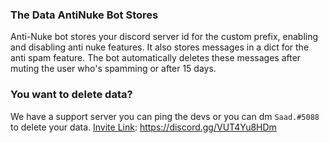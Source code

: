 ### The Data AntiNuke Bot Stores

Anti-Nuke bot stores your discord server id for the custom prefix, enabling and disabling anti nuke features. It also stores messages in a dict for the anti spam feature. The bot automatically deletes these messages after muting the user who's spamming or after 15 days.

### You want to delete data?

We have a support server you can ping the devs or you can dm `Saad.#5088` to delete your data. 
[Invite Link](https://discord.gg/VUT4Yu8HDm): https://discord.gg/VUT4Yu8HDm
